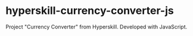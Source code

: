 # hyperskill-currency-converter-js
Project "Currency Converter" from Hyperskill. Developed with JavaScript.
